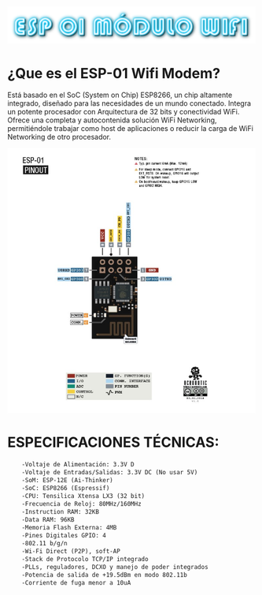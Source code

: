 ![](782F3420-337B-4306-90F8-6B01FA57C72B.png)

# ¿Que es el ESP-01 Wifi Modem?
Está basado en el SoC (System on Chip) ESP8266, un chip altamente integrado, diseñado para las necesidades de un mundo conectado. Integra un potente procesador con Arquitectura de 32 bits y conectividad WiFi. Ofrece una completa y autocontenida solución WiFi Networking, permitiéndole trabajar como host de aplicaciones o reducir la carga de WiFi Networking de otro procesador.

![](Modem.jpg)

# ESPECIFICACIONES TÉCNICAS:  
        -Voltaje de Alimentación: 3.3V D  
        -Voltaje de Entradas/Salidas: 3.3V DC (No usar 5V)  
        -SoM: ESP-12E (Ai-Thinker)  
        -SoC: ESP8266 (Espressif)  
        -CPU: Tensilica Xtensa LX3 (32 bit)  
        -Frecuencia de Reloj: 80MHz/160MHz  
        -Instruction RAM: 32KB  
        -Data RAM: 96KB  
        -Memoria Flash Externa: 4MB  
        -Pines Digitales GPIO: 4  
        -802.11 b/g/n  
        -Wi-Fi Direct (P2P), soft-AP  
        -Stack de Protocolo TCP/IP integrado  
        -PLLs, reguladores, DCXO y manejo de poder integrados  
        -Potencia de salida de +19.5dBm en modo 802.11b  
        -Corriente de fuga menor a 10uA  
        

